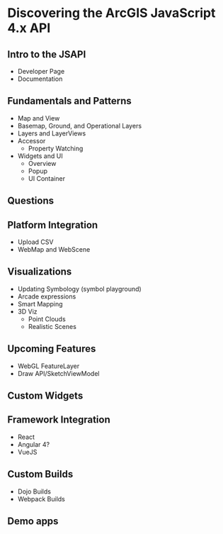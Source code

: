 
# Discovering the ArcGIS JavaScript 4.x API

## Intro to the JSAPI
  - Developer Page
  - Documentation
##  Fundamentals and Patterns
  - Map and View
  - Basemap, Ground, and Operational Layers
  - Layers and LayerViews
  - Accessor
    - Property Watching
  - Widgets and UI
    - Overview
    - Popup
    - UI Container
## Questions
## Platform Integration
  - Upload CSV
  - WebMap and WebScene
## Visualizations
  - Updating Symbology (symbol playground)
  - Arcade expressions
  - Smart Mapping
  - 3D Viz
    - Point Clouds
    - Realistic Scenes
## Upcoming Features
  - WebGL FeatureLayer
  - Draw API/SketchViewModel
## Custom Widgets
## Framework Integration
  - React
  - Angular 4?
  - VueJS
## Custom Builds
  - Dojo Builds
  - Webpack Builds
## Demo apps
